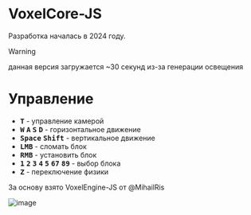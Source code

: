# VoxelCore-JS

Разработка началась в 2024 году.

> [!WARNING]
> данная версия загружается ~30 секунд из-за генерации освещения

# Управление

- <kbd>**T**</kbd> - управление камерой
- <kbd>**W**</kbd> <kbd>**A**</kbd> <kbd>**S**</kbd> <kbd>**D**</kbd> - горизонтальное движение
- <kbd>**Space**</kbd> <kbd>**Shift**</kbd> - вертикальное движение
- <kbd>**LMB**</kbd> - сломать блок
- <kbd>**RMB**</kbd> - установить блок
- <kbd>**1**</kbd> <kbd>**2**</kbd> <kbd>**3**</kbd> <kbd>**4**</kbd> <kbd>**5**</kbd> <kbd>**6**</kbd><kbd>**7**</kbd> <kbd>**8**</kbd><kbd>**9**</kbd> - выбор блока
- <kbd>**Z**</kbd> - переключение физики

За основу взято VoxelEngine-JS от @MihailRis

![image](https://github.com/MihailRis/VoxelEngine-JS/assets/20257603/4882106f-fd77-49bc-8fe0-0a657dcd94cc)
